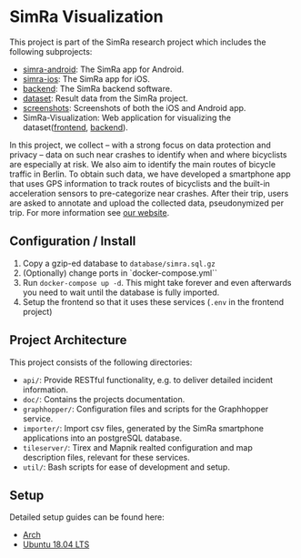 # SimRa Visualization

This project is part of the SimRa research project which includes the following subprojects:

- [simra-android](https://github.com/simra-project/simra-android/): The SimRa app for Android.
- [simra-ios](https://github.com/simra-project/simra-ios): The SimRa app for iOS.
- [backend](https://github.com/simra-project/backend): The SimRa backend software.
- [dataset](https://github.com/simra-project/dataset): Result data from the SimRa project.
- [screenshots](https://github.com/simra-project/screenshots): Screenshots of both the iOS and Android app.
- SimRa-Visualization: Web application for visualizing the dataset([frontend](https://github.com/simra-project/simra-visualization-web), [backend](https://github.com/simra-project/simra-visualizations-server)).

In this project, we collect – with a strong focus on data protection and privacy – data on such near crashes to identify when and where bicyclists are especially at risk. We also aim to identify the main routes of bicycle traffic in Berlin. To obtain such data, we have developed a smartphone app that uses GPS information to track routes of bicyclists and the built-in acceleration sensors to pre-categorize near crashes. After their trip, users are asked to annotate and upload the collected data, pseudonymized per trip. For more information see [our website](https://www.digital-future.berlin/en/research/projects/simra/).

## Configuration / Install

1. Copy a gzip-ed database to `database/simra.sql.gz`
2. (Optionally) change ports in `docker-compose.yml``
3. Run `docker-compose up -d`. This might take forever and even afterwards you need to wait until the database is fully imported.
4. Setup the frontend so that it uses these services (`.env` in the frontend project)

## Project Architecture

This project consists of the following directories:

- `api/`: Provide RESTful functionality, e.g. to deliver detailed incident information.
- `doc/`: Contains the projects documentation.
- `graphhopper/`: Configuration files and scripts for the Graphhopper service.
- `importer/`: Import csv files, generated by the SimRa smartphone applications into an postgreSQL database.
- `tileserver/`: Tirex and Mapnik realted configuration and map description files, relevant for these services.
- `util/`: Bash scripts for ease of development and setup.

## Setup

Detailed setup guides can be found here:
- [Arch](doc/SETUP_ARCH.md)
- [Ubuntu 18.04 LTS](doc/SETUP_UBUNTU.md)
